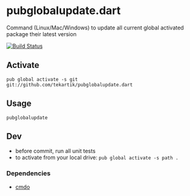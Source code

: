 # pubglobalupdate.dart

Command (Linux/Mac/Windows) to update all current global activated package their latest version

[![Build Status](https://travis-ci.org/tekartik/pubglobalupdate.dart.svg)](https://travis-ci.org/tekartik/pubglobalupdate.dart)

## Activate

````
pub global activate -s git git://github.com/tekartik/pubglobalupdate.dart
````

## Usage

````
pubglobalupdate
````

## Dev

* before commit, run all unit tests
* to activate from your local drive: `pub global activate -s path .`

### Dependencies

* [cmdo](https://github.com/tekartik/cmdo.dart)